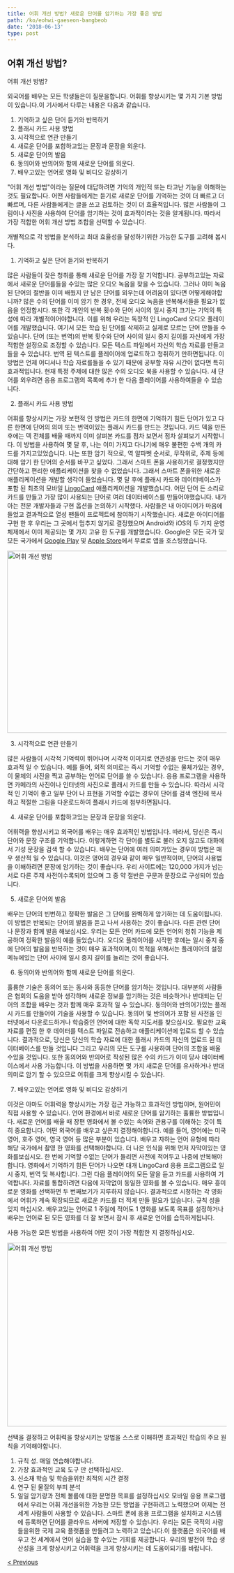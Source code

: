 ```yaml
---
title: 어휘 개선 방법? 새로운 단어를 암기하는 가장 좋은 방법
path: /ko/eohwi-gaeseon-bangbeob
date: '2018-06-13'
type: post
---
```

## 어휘 개선 방법?
어휘 개선 방법?

외국어를 배우는 모든 학생들은이 질문을합니다. 어휘를 향상시키는 몇 가지 기본 방법이 있습니다.이 기사에서 다루는 내용은 다음과 같습니다.
1. 기억하고 싶은 단어 듣기와 반복하기
2. 플래시 카드 사용 방법
3. 시각적으로 연관 만들기
4. 새로운 단어를 포함하고있는 문장과 문장을 외운다.
5. 새로운 단어의 발음
6. 동의어와 반의어와 함께 새로운 단어를 외운다.
7. 배우고있는 언어로 영화 및 비디오 감상하기

"어휘 개선 방법"이라는 질문에 대답하려면 기억의 개인적 또는 타고난 기능을 이해하는 것도 필요합니다. 어떤 사람들에게는 듣기로 새로운 단어를 기억하는 것이 더 빠르고 더 빠르며, 다른 사람들에게는 글을 쓰고 검토하는 것이 더 효율적입니다. 많은 사람들이 그림이나 사진을 사용하여 단어를 암기하는 것이 효과적이라는 것을 알게됩니다. 따라서 가장 적합한 어휘 개선 방법 조합을 선택할 수 있습니다.

개별적으로 각 방법을 분석하고 최대 효율성을 달성하기위한 가능한 도구를 고려해 봅시다.

1. 기억하고 싶은 단어 듣기와 반복하기

많은 사람들이 잦은 청취를 통해 새로운 단어를 가장 잘 기억합니다.
공부하고있는 자료에서 새로운 단어를들을 수있는 많은 오디오 녹음을 찾을 수 있습니다. 그러나 이미 녹음 된 단어의 절반을 이미 배웠지 만 남은 단어를 외우는데 어려움이 있다면 어떻게해야합니까? 많은 수의 단어를 이미 암기 한 경우, 전체 오디오 녹음을 반복해서들을 필요가 없음을 인정합시다. 또한 각 개인의 반복 횟수와 단어 사이의 일시 중지 크기는 기억의 특성에 따라 개별적이어야합니다.
이를 위해 우리는 독창적 인 LingoCard 오디오 플레이어를 개발했습니다. 여기서 모든 학습 된 단어를 삭제하고 실제로 모르는 단어 만들을 수 있습니다. 단어 (또는 번역)의 반복 횟수와 단어 사이의 일시 중지 길이를 자신에게 가장 적합한 설정으로 조정할 수 있습니다.
모든 텍스트 파일에서 자신의 학습 자료를 만들고들을 수 있습니다. 번역 된 텍스트를 플레이어에 업로드하고 청취하기 만하면됩니다.
이 방법은 언제 어디서나 학습 자료를들을 수 있기 때문에 공부할 자유 시간이 없다면 특히 효과적입니다.
현재 특정 주제에 대한 많은 수의 오디오 북을 사용할 수 있습니다. 새 단어를 외우려면 응용 프로그램의 목록에 추가 한 다음 플레이어를 사용하여들을 수 있습니다.

2. 플래시 카드 사용 방법

어휘를 향상시키는 가장 보편적 인 방법은 카드의 한면에 기억하기 힘든 단어가 있고 다른 한면에 단어의 의미 또는 번역이있는 플래시 카드를 만드는 것입니다.
카드 덱을 만든 후에는 덱 전체를 배울 때까지 이미 살펴본 카드를 점차 보면서 점차 살펴보기 시작합니다.
이 방법을 사용하여 몇 달 후, 나는 이미 가지고 다니기에 매우 불편한 수백 개의 카드를 가지고있었습니다.
나는 또한 암기 적으로, 역 알파벳 순서로, 무작위로, 주제 등에 대해 암기 한 단어의 순서를 바꾸고 싶었다.
그래서 스마트 폰을 사용하기로 결정했지만 간단하고 편리한 애플리케이션을 찾을 수 없었습니다. 그래서 스마트 폰을위한 새로운 애플리케이션을 개발할 생각이 들었습니다. 몇 달 후에 플래시 카드와 데이터베이스가 포함 된 최초의 모바일 <a href="https://lingocard.com" target="_blank" rel="noopener">LingoCard</a> 애플리케이션을 개발했습니다. 어떤 단어 든 소리로 카드를 만들고 가장 많이 사용되는 단어로 여러 데이터베이스를 만들어야했습니다. 내가 아는 전문 개발자들과 구현 옵션을 논의하기 시작했다. 사람들은 내 아이디어가 마음에 들었고 결과적으로 열성 팬들이 프로젝트에 참여하기 시작했습니다. 새로운 아이디어를 구현 한 후 우리는 그 곳에서 멈추지 않기로 결정했으며 Android와 iOS의 두 가지 운영 체제에서 이미 제공되는 몇 가지 고유 한 도구를 개발했습니다. Google은 모든 국가 및 모든 국가에서 <a href="https://play.google.com/store/apps/details?id=com.lingocard.lingocard" target="_blank" rel="noopener">Google Play</a> 및 <a href="https://itunes.apple.com/us/app/lingocard/id1217076835?mt=8" target="_blank" rel="noopener">Apple Store</a>에서 무료로 앱을 호스팅했습니다.

<img class="aligncenter wp-image-7043" src="../images/2018/05/flash-card-Just-develop.png" alt="어휘 개선 방법" width="625" height="417" />

3. 시각적으로 연관 만들기

많은 사람들이 시각적 기억력이 뛰어나며 시각적 이미지로 연관성을 만드는 것이 매우 효과적 일 수 있습니다. 예를 들어, 외적 의미로는 즉시 기억할 수없는 물체가있는 경우,이 물체의 사진을 찍고 공부하는 언어로 단어를 쓸 수 있습니다.
응용 프로그램을 사용하면 카메라의 사진이나 인터넷의 사진으로 플래시 카드를 만들 수 있습니다.
따라서 시각적 인 기억이 좋고 일부 단어 나 표현을 기억할 수없는 경우이 단어를 검색 엔진에 복사하고 적절한 그림을 다운로드하여 플래시 카드에 첨부하면됩니다.

4. 새로운 단어를 포함하고있는 문장과 문장을 외운다.

어휘력을 향상시키고 외국어를 배우는 매우 효과적인 방법입니다. 따라서, 당신은 즉시 단어와 문장 구조를 기억합니다. 이렇게하면 각 단어를 별도로 불러 오지 않고도 대화에서 기성 문장을 검색 할 수 있습니다.
배우는 단어에 여러 의미가있는 경우이 방법은 매우 생산적 일 수 있습니다. 이것은 영어의 경우와 같이 매우 일반적이며, 단어의 사용법을 이해하려면 문장에 암기하는 것이 좋습니다.
우리 사이트에는 120,000 가지가 넘는 서로 다른 주제 사전이수록되어 있으며 그 중 약 절반은 구문과 문장으로 구성되어 있습니다.

5. 새로운 단어의 발음

배우는 단어의 빈번하고 정확한 발음은 그 단어를 완벽하게 암기하는 데 도움이됩니다.
이 방법은 반복되는 단어의 발음을 듣고 나서 사용하는 것이 좋습니다.
다른 관련 단어 나 문장과 함께 발음 해보십시오.
우리는 모든 언어 카드에 모든 언어의 청취 기능을 제공하여 정확한 발음의 예를 들었습니다.
오디오 플레이어를 시작한 후에는 일시 중지 중에 단어의 발음을 반복하는 것이 매우 효과적이며,이 목적을 위해서는 플레이어의 설정 메뉴에있는 단어 사이에 일시 중지 길이를 늘리는 것이 좋습니다.

6. 동의어와 반의어와 함께 새로운 단어를 외운다.

훌륭한 기술은 동의어 또는 동사와 동등한 단어를 암기하는 것입니다.
대부분의 사람들은 협회의 도움을 받아 생각하며 새로운 정보를 암기하는 것은 비슷하거나 반대되는 단어의 조합을 배우는 것과 함께 매우 효과적 일 수 있습니다.
동의어와 반의어가있는 플래시 카드를 만들어이 기술을 사용할 수 있습니다.
동의어 및 반의어가 포함 된 사전을 인터넷에서 다운로드하거나 학습중인 언어에 대한 독학 지도서를 찾으십시오. 필요한 교육 자료를 편집 한 후 데이터를 텍스트 파일로 전송하고 애플리케이션에 업로드 할 수 있습니다. 결과적으로, 당신은 당신의 학습 자료에 대한 플래시 카드의 자신의 업로드 된 데이터베이스를 만들 것입니다 그리고 우리의 모든 도구를 사용하여 단어의 조합을 배울 수있을 것입니다.
또한 동의어와 반의어로 작성된 많은 수의 카드가 이미 당사 데이터베이스에서 사용 가능합니다.
이 방법을 사용하면 몇 가지 새로운 단어를 유사하거나 반대 의미로 암기 할 수 있으므로 어휘를 크게 향상시킬 수 있습니다.

7. 배우고있는 언어로 영화 및 비디오 감상하기

이것은 아마도 어휘력을 향상시키는 가장 접근 가능하고 효과적인 방법이며, 원어민이 직접 사용할 수 있습니다.
언어 환경에서 바로 새로운 단어를 암기하는 훌륭한 방법입니다. 새로운 언어를 배울 때 장편 영화에서 볼 수있는 속어와 관용구를 이해하는 것이 특히 중요합니다.
어떤 외국어를 배우고 싶은지 결정해야합니다. 예를 들어, 영어에는 미국 영어, 호주 영어, 영국 영어 등 많은 부분이 있습니다. 배우고 자하는 언어 유형에 따라 해당 국가에서 촬영 한 영화를 선택해야합니다.
더 나은 인식을 위해 먼저 자막이있는 영화를보십시오. 한 번에 기억할 수없는 단어가 들리면 사전에 적어두고 나중에 반복해야합니다.
영화에서 기억하기 힘든 단어가 나오면 대개 LingoCard 응용 프로그램으로 일시 중지, 번역 및 복사합니다. 그런 다음 플레이어의 모든 말을 듣고 카드를 사용하여 기억합니다.
자료를 통합하려면 다음에 자막없이 동일한 영화를 볼 수 있습니다. 매우 흥미로운 영화를 선택하면 두 번째보기가 지루하지 않습니다.
결과적으로 시청하는 각 영화에서 어휘가 계속 확장되므로 새로운 카드를 더 적게 만들 필요가 있습니다.
규칙 성을 잊지 마십시오. 배우고있는 언어로 1 주일에 적어도 1 영화를 보도록 목표를 설정하거나 배우는 언어로 된 모든 영화를 더 잘 보면서 잠시 후 새로운 언어를 습득하게됩니다.

사용 가능한 모든 방법을 사용하여 어떤 것이 가장 적합한 지 결정하십시오.

<img class="aligncenter wp-image-7582" src="../images/2018/05/learn-foreign-language.jpg" alt="어휘 개선 방법" width="720" height="421" />

선택을 결정하고 어휘력을 향상시키는 방법을 스스로 이해하면 효과적인 학습의 주요 원칙을 기억해야합니다.
1. 규칙 성. 매일 연습해야합니다.
2. 가장 효과적인 교육 도구 만 선택하십시오.
3. 신소재 학습 및 학습을위한 최적의 시간 결정
4. 연구 된 물질의 부피 분석
5. 일일 암기량과 전체 볼륨에 대한 분명한 목표를 설정하십시오
모바일 응용 프로그램에서 우리는 어휘 개선을위한 가능한 모든 방법을 구현하려고 노력했으며 이제는 전 세계 사람들이 사용할 수 있습니다. 스마트 폰에 응용 프로그램을 설치하고 시스템에 등록하면 단어를 클라우드 서버에 저장할 수 있습니다.
우리는 모든 국적의 사람들을위한 국제 교육 플랫폼을 만들려고 노력하고 있습니다.이 플랫폼은 외국어를 배우고 전 세계에서 언어 실습을 할 수있는 기회를 제공합니다. 우리의 발전이 학습 생산성을 크게 향상시키고 어휘력을 크게 향상시키는 데 도움이되기를 바랍니다.

<a href="/ko/oegug-eo-hagseub-eul-wihan-eon-eo-kadeu">< Previous</a>